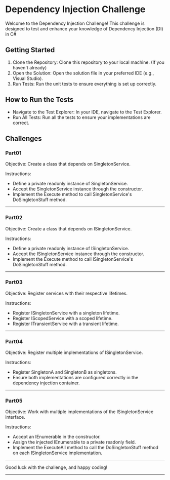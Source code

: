 # Dependency Injection Challenge

Welcome to the Dependency Injection Challenge! This challenge is designed to test and enhance your knowledge of Dependency Injection (DI) in C#

## Getting Started

1. Clone the Repository: Clone this repository to your local machine. (If you haven't already)
2. Open the Solution: Open the solution file in your preferred IDE (e.g., Visual Studio).
3. Run Tests: Run the unit tests to ensure everything is set up correctly.

## How to Run the Tests

* Navigate to the Test Explorer: In your IDE, navigate to the Test Explorer.
* Run All Tests: Run all the tests to ensure your implementations are correct.

## Challenges
### Part01

Objective: Create a class that depends on SingletonService.

Instructions:
 * Define a private readonly instance of SingletonService.
 * Accept the SingletonService instance through the constructor.
 * Implement the Execute method to call SingletonService's DoSingletonStuff method.

---

### Part02

Objective: Create a class that depends on ISingletonService.

Instructions:
* Define a private readonly instance of ISingletonService.
* Accept the ISingletonService instance through the constructor.
* Implement the Execute method to call ISingletonService's DoSingletonStuff method.

___ 

### Part03

Objective: Register services with their respective lifetimes.

Instructions:
* Register ISingletonService with a singleton lifetime.
* Register IScopedService with a scoped lifetime.
* Register ITransientService with a transient lifetime.

___

### Part04

Objective: Register multiple implementations of ISingletonService.

Instructions:
* Register SingletonA and SingletonB as singletons.
* Ensure both implementations are configured correctly in the dependency injection container.

___

### Part05

Objective: Work with multiple implementations of the ISingletonService interface.

Instructions:
* Accept an IEnumerable<ISingletonService> in the constructor.
* Assign the injected IEnumerable<ISingletonService> to a private readonly field.
* Implement the ExecuteAll method to call the DoSingletonStuff method on each ISingletonService implementation.

---

Good luck with the challenge, and happy coding!

---